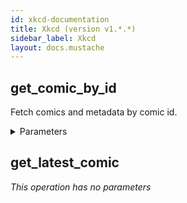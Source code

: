 ```yaml
---
id: xkcd-documentation
title: Xkcd (version v1.*.*)
sidebar_label: Xkcd
layout: docs.mustache
---
```


## get_comic_by_id

Fetch comics and metadata  by comic id.


<details><summary>Parameters</summary>

#### comicId (required)

**Type:** number

</details>

## get_latest_comic



*This operation has no parameters*

